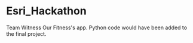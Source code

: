 # Esri_Hackathon

Team Witness Our Fitness's app.
Python code would have been added to the final project.
